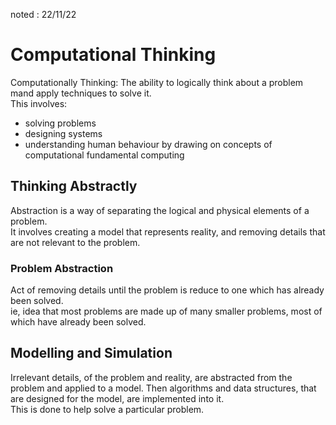 noted : 22/11/22

# Computational Thinking

Computationally Thinking: The ability to logically think about a problem mand apply techniques to solve it.  
This involves:

-   solving problems
-   designing systems
-   understanding human behaviour by drawing on concepts of computational fundamental computing

## Thinking Abstractly

Abstraction is a way of separating the logical and physical elements of a problem.  
It involves creating a model that represents reality, and removing details that are not relevant to the problem.

### Problem Abstraction

Act of removing details until the problem is reduce to one which has already been solved.  
ie, idea that most problems are made up of many smaller problems, most of which have already been solved.

## Modelling and Simulation

Irrelevant details, of the problem and reality, are abstracted from the problem and applied to a model. Then algorithms and data structures, that are designed for the model, are implemented into it.  
This is done to help solve a particular problem.
